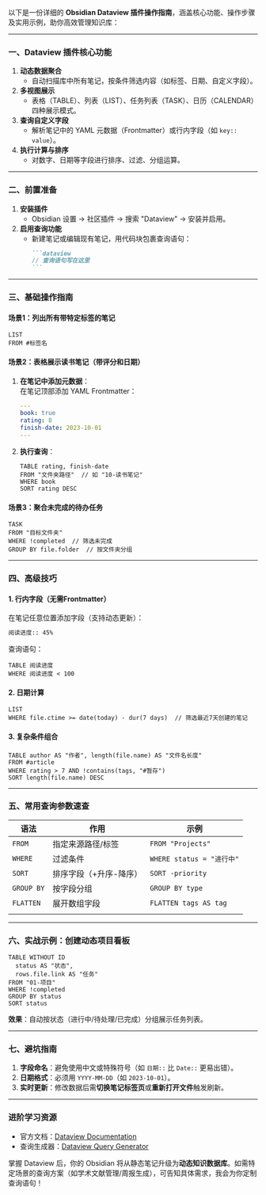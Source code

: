 以下是一份详细的 **Obsidian Dataview 插件操作指南**，涵盖核心功能、操作步骤及实用示例，助你高效管理知识库：

---

### **一、Dataview 插件核心功能**
1. **动态数据聚合**  
   - 自动扫描库中所有笔记，按条件筛选内容（如标签、日期、自定义字段）。
2. **多视图展示**  
   - 表格（TABLE）、列表（LIST）、任务列表（TASK）、日历（CALENDAR）四种展示模式。
3. **查询自定义字段**  
   - 解析笔记中的 YAML 元数据（Frontmatter）或行内字段（如 `key:: value`）。
4. **执行计算与排序**  
   - 对数字、日期等字段进行排序、过滤、分组运算。

---

### **二、前置准备**
1. **安装插件**  
   - Obsidian 设置 → 社区插件 → 搜索 "Dataview" → 安装并启用。
2. **启用查询功能**  
   - 新建笔记或编辑现有笔记，用代码块包裹查询语句：
     ````markdown
     ```dataview
     // 查询语句写在这里
     ```
     ````

---

### **三、基础操作指南**
#### **场景1：列出所有带特定标签的笔记**
```dataview
LIST
FROM #标签名
```

#### **场景2：表格展示读书笔记（带评分和日期）**
1. **在笔记中添加元数据**：  
   在笔记顶部添加 YAML Frontmatter：
   ```yaml
   ---
   book: true
   rating: 8
   finish-date: 2023-10-01
   ---
   ```

2. **执行查询**：
   ```dataview
   TABLE rating, finish-date
   FROM "文件夹路径"  // 如 "10-读书笔记"
   WHERE book
   SORT rating DESC
   ```

#### **场景3：聚合未完成的待办任务**
```dataview
TASK
FROM "目标文件夹"
WHERE !completed  // 筛选未完成
GROUP BY file.folder  // 按文件夹分组
```

---

### **四、高级技巧**
#### **1. 行内字段（无需Frontmatter）**
在笔记任意位置添加字段（支持动态更新）：
```markdown
阅读进度:: 45%
```
查询语句：
```dataview
TABLE 阅读进度
WHERE 阅读进度 < 100
```

#### **2. 日期计算**
```dataview
LIST
WHERE file.ctime >= date(today) - dur(7 days)  // 筛选最近7天创建的笔记
```

#### **3. 复杂条件组合**
```dataview
TABLE author AS "作者", length(file.name) AS "文件名长度"
FROM #article 
WHERE rating > 7 AND !contains(tags, "#暂存")
SORT length(file.name) DESC
```

---

### **五、常用查询参数速查**
| 语法         | 作用           | 示例                     |
| ---------- | ------------ | ---------------------- |
| `FROM`     | 指定来源路径/标签    | `FROM "Projects"`      |
| `WHERE`    | 过滤条件         | `WHERE status = "进行中"` |
| `SORT`     | 排序字段（+升序-降序） | `SORT -priority`       |
| `GROUP BY` | 按字段分组        | `GROUP BY type`        |
| `FLATTEN`  | 展开数组字段       | `FLATTEN tags AS tag`  |
|            |              |                        |

---

### **六、实战示例：创建动态项目看板**
```dataview
TABLE WITHOUT ID
  status AS "状态",
  rows.file.link AS "任务"
FROM "01-项目"
WHERE !completed
GROUP BY status
SORT status
```
**效果**：自动按状态（进行中/待处理/已完成）分组展示任务列表。

---

### **七、避坑指南**
1. **字段命名**：避免使用中文或特殊符号（如 `日期::` 比 `Date::` 更易出错）。
2. **日期格式**：必须用 `YYYY-MM-DD`（如 `2023-10-01`）。
3. **实时更新**：修改数据后需**切换笔记标签页**或**重新打开文件**触发刷新。

---

### **进阶学习资源**
- 官方文档：[Dataview Documentation](https://blacksmithgu.github.io/obsidian-dataview/)
- 查询生成器：[Dataview Query Generator](https://s-blu.github.io/obsidian-dataview-query-generator/)

掌握 Dataview 后，你的 Obsidian 将从静态笔记升级为**动态知识数据库**。如需特定场景的查询方案（如学术文献管理/周报生成），可告知具体需求，我会为你定制查询语句！